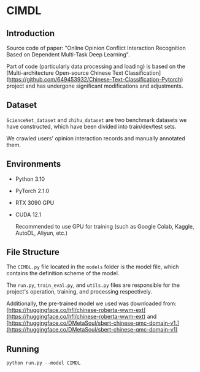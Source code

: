 # CIMDL

## Introduction
Source code of paper: "Online Opinion Conflict Interaction Recognition Based on Dependent Multi-Task Deep Learning".

Part of code (particularly data processing and loading) is based on the [Multi-architecture Open-source Chinese Text Classification] (https://github.com/649453932/Chinese-Text-Classification-Pytorch) project and has undergone significant modifications and adjustments.

## Dataset

`ScienceNet_dataset` and `zhihu_dataset` are two benchmark datasets we have constructed, which have been divided into train/dev/test sets.

We crawled users' opinion interaction records and manually annotated them.

## Environments

- Python 3.10

- PyTorch 2.1.0

- RTX 3090 GPU 

- CUDA 12.1

  Recommended to use GPU for training (such as Google Colab, Kaggle, AutoDL, Aliyun, etc.)

## File Structure 

The `CIMDL.py` file located in the `models` folder is the model file, which contains the definition scheme of the model. 

The `run.py`, `train_eval.py`, and `utils.py` files are responsible for the project's operation, training, and processing respectively. 

Additionally, the pre-trained model we used was downloaded from: [https://huggingface.co/hfl/chinese-roberta-wwm-ext](https://huggingface.co/hfl/chinese-roberta-wwm-ext) and [https://huggingface.co/DMetaSoul/sbert-chinese-qmc-domain-v1.](https://huggingface.co/DMetaSoul/sbert-chinese-qmc-domain-v1)

## Running
```
python run.py --model CIMDL
```
